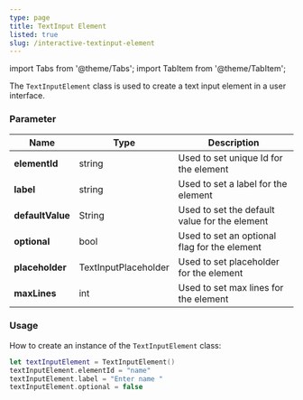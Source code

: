 ```yaml
---
type: page
title: TextInput Element
listed: true
slug: /interactive-textinput-element
---
```


import Tabs from '@theme/Tabs';
import TabItem from '@theme/TabItem';

The `TextInputElement` class is used to create a text input element in a user interface.

### Parameter

| Name             | Type                 | Description                                   |
| ---------------- | -------------------- | --------------------------------------------- |
| **elementId**    | string               | Used to set unique Id for the element         |
| **label**        | string               | Used to set a label for the element           |
| **defaultValue** | String               | Used to set the default value for the element |
| **optional**     | bool                 | Used to set an optional flag for the element  |
| **placeholder**  | TextInputPlaceholder | Used to set placeholder for the element       |
| **maxLines**     | int                  | Used to set max lines for the element         |

### Usage

How to create an instance of the `TextInputElement` class:
<Tabs>
<TabItem value="Swift" label="Swift">

```swift
let textInputElement = TextInputElement()
textInputElement.elementId = "name"
textInputElement.label = "Enter name "
textInputElement.optional = false
```

</TabItem>
</Tabs>
